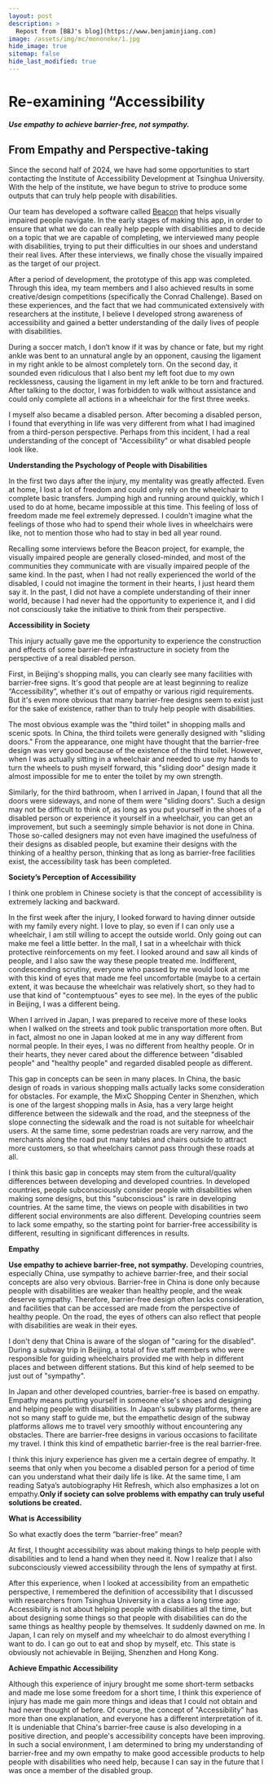 ```yaml
---
layout: post
description: >
  Repost from [BBJ's blog](https://www.benjaminjiang.com)
image: /assets/img/mc/mononoke/1.jpg
hide_image: true
sitemap: false
hide_last_modified: true
---
```


# Re-examining “Accessibility

***Use empathy to achieve barrier-free, not sympathy.***

## From Empathy and Perspective-taking

Since the second half of 2024, we have had some opportunities to start contacting the Institute of Accessibility Development at Tsinghua University. With the help of the institute, we have begun to strive to produce some outputs that can truly help people with disabilities.

Our team has developed a software called [Beacon](https://www.benjaminjiang.com/blog/a-journey-full-of-joy-and-a-little-regret) that helps visually impaired people navigate. In the early stages of making this app, in order to ensure that what we do can really help people with disabilities and to decide on a topic that we are capable of completing, we interviewed many people with disabilities, trying to put their difficulties in our shoes and understand their real lives. After these interviews, we finally chose the visually impaired as the target of our project.

After a period of development, the prototype of this app was completed. Through this idea, my team members and I also achieved results in some creative/design competitions (specifically the Conrad Challenge). Based on these experiences, and the fact that we had communicated extensively with researchers at the institute, I believe I developed strong awareness of accessibility and gained a better understanding of the daily lives of people with disabilities.

During a soccer match, I don’t know if it was by chance or fate, but my right ankle was bent to an unnatural angle by an opponent, causing the ligament in my right ankle to be almost completely torn. On the second day, it sounded even ridiculous that I also bent my left foot due to my own recklessness, causing the ligament in my left ankle to be torn and fractured. After talking to the doctor, I was forbidden to walk without assistance and could only complete all actions in a wheelchair for the first three weeks.

I myself also became a disabled person. After becoming a disabled person, I found that everything in life was very different from what I had imagined from a third-person perspective. Perhaps from this incident, I had a real understanding of the concept of "Accessibility" or what disabled people look like.

**Understanding the Psychology of People with Disabilities**

In the first two days after the injury, my mentality was greatly affected. Even at home, I lost a lot of freedom and could only rely on the wheelchair to complete basic transfers. Jumping high and running around quickly, which I used to do at home, became impossible at this time. This feeling of loss of freedom made me feel extremely depressed. I couldn't imagine what the feelings of those who had to spend their whole lives in wheelchairs were like, not to mention those who had to stay in bed all year round.

Recalling some interviews before the Beacon project, for example, the visually impaired people are generally closed-minded, and most of the communities they communicate with are visually impaired people of the same kind. In the past, when I had not really experienced the world of the disabled, I could not imagine the torment in their hearts, I just heard them say it. In the past, I did not have a complete understanding of their inner world, because I had never had the opportunity to experience it, and I did not consciously take the initiative to think from their perspective.

**Accessibility in Society**

This injury actually gave me the opportunity to experience the construction and effects of some barrier-free infrastructure in society from the perspective of a real disabled person.

First, in Beijing's shopping malls, you can clearly see many facilities with barrier-free signs. It's good that people are at least beginning to realize “Accessibility”, whether it's out of empathy or various rigid requirements. But it's even more obvious that many barrier-free designs seem to exist just for the sake of existence, rather than to truly help people with disabilities.

The most obvious example was the "third toilet" in shopping malls and scenic spots. In China, the third toilets were generally designed with "sliding doors." From the appearance, one might have thought that the barrier-free design was very good because of the existence of the third toilet. However, when I was actually sitting in a wheelchair and needed to use my hands to turn the wheels to push myself forward, this "sliding door" design made it almost impossible for me to enter the toilet by my own strength.

Similarly, for the third bathroom, when I arrived in Japan, I found that all the doors were sideways, and none of them were "sliding doors". Such a design may not be difficult to think of, as long as you put yourself in the shoes of a disabled person or experience it yourself in a wheelchair, you can get an improvement, but such a seemingly simple behavior is not done in China. Those so-called designers may not even have imagined the usefulness of their designs as disabled people, but examine their designs with the thinking of a healthy person, thinking that as long as barrier-free facilities exist, the accessibility task has been completed.

**Society’s Perception of Accessibility**

I think one problem in Chinese society is that the concept of accessibility is extremely lacking and backward.

In the first week after the injury, I looked forward to having dinner outside with my family every night. I love to play, so even if I can only use a wheelchair, I am still willing to accept the outside world. Only going out can make me feel a little better. In the mall, I sat in a wheelchair with thick protective reinforcements on my feet. I looked around and saw all kinds of people, and I also saw the way these people treated me. Indifferent, condescending scrutiny, everyone who passed by me would look at me with this kind of eyes that made me feel uncomfortable (maybe to a certain extent, it was because the wheelchair was relatively short, so they had to use that kind of "contemptuous" eyes to see me). In the eyes of the public in Beijing, I was a different being.

When I arrived in Japan, I was prepared to receive more of these looks when I walked on the streets and took public transportation more often. But in fact, almost no one in Japan looked at me in any way different from normal people. In their eyes, I was no different from healthy people. Or in their hearts, they never cared about the difference between "disabled people" and "healthy people" and regarded disabled people as different.

This gap in concepts can be seen in many places. In China, the basic design of roads in various shopping malls actually lacks some consideration for obstacles. For example, the MixC Shopping Center in Shenzhen, which is one of the largest shopping malls in Asia, has a very large height difference between the sidewalk and the road, and the steepness of the slope connecting the sidewalk and the road is not suitable for wheelchair users. At the same time, some pedestrian roads are very narrow, and the merchants along the road put many tables and chairs outside to attract more customers, so that wheelchairs cannot pass through these roads at all.

I think this basic gap in concepts may stem from the cultural/quality differences between developing and developed countries. In developed countries, people subconsciously consider people with disabilities when making some designs, but this "subconscious" is rare in developing countries. At the same time, the views on people with disabilities in two different social environments are also different. Developing countries seem to lack some empathy, so the starting point for barrier-free accessibility is different, resulting in significant differences in results.

**Empathy**

**Use empathy to achieve barrier-free, not sympathy.** Developing countries, especially China, use sympathy to achieve barrier-free, and their social concepts are also very obvious. Barrier-free in China is done only because people with disabilities are weaker than healthy people, and the weak deserve sympathy. Therefore, barrier-free design often lacks consideration, and facilities that can be accessed are made from the perspective of healthy people. On the road, the eyes of others can also reflect that people with disabilities are weak in their eyes.

I don't deny that China is aware of the slogan of "caring for the disabled". During a subway trip in Beijing, a total of five staff members who were responsible for guiding wheelchairs provided me with help in different places and between different stations. But this kind of help seemed to be just out of "sympathy".

In Japan and other developed countries, barrier-free is based on empathy. Empathy means putting yourself in someone else's shoes and designing and helping people with disabilities. In Japan's subway platforms, there are not so many staff to guide me, but the empathetic design of the subway platforms allows me to travel very smoothly without encountering any obstacles. There are barrier-free designs in various occasions to facilitate my travel. I think this kind of empathetic barrier-free is the real barrier-free.

I think this injury experience has given me a certain degree of empathy. It seems that only when you become a disabled person for a period of time can you understand what their daily life is like. At the same time, I am reading Satya’s autobiography Hit Refresh, which also emphasizes a lot on empathy.**Only if society can solve problems with empathy can truly useful solutions be created.**

**What is Accessibility**

So what exactly does the term “barrier-free” mean?

At first, I thought accessibility was about making things to help people with disabilities and to lend a hand when they need it. Now I realize that I also subconsciously viewed accessibility through the lens of sympathy at first.

After this experience, when I looked at accessibility from an empathetic perspective, I remembered the definition of accessibility that I discussed with researchers from Tsinghua University in a class a long time ago: Accessibility is not about helping people with disabilities all the time, but about designing some things so that people with disabilities can do the same things as healthy people by themselves. It suddenly dawned on me. In Japan, I can rely on myself and my wheelchair to do almost everything I want to do. I can go out to eat and shop by myself, etc. This state is obviously not achievable in Beijing, Shenzhen and Hong Kong.

**Achieve Empathic Accessibility**

Although this experience of injury brought me some short-term setbacks and made me lose some freedom for a short time, I think this experience of injury has made me gain more things and ideas that I could not obtain and had never thought of before. Of course, the concept of "Accessibility" has more than one explanation, and everyone has a different interpretation of it. It is undeniable that China's barrier-free cause is also developing in a positive direction, and people's accessibility concepts have been improving. In such a social environment, I am determined to bring my understanding of barrier-free and my own empathy to make good accessible products to help people with disabilities who need help, because I can say in the future that I was once a member of the disabled group.